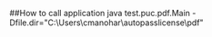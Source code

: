 ##How to call application
java test.puc.pdf.Main -Dfile.dir="C:\Users\cmanohar\autopasslicense\pdf"
